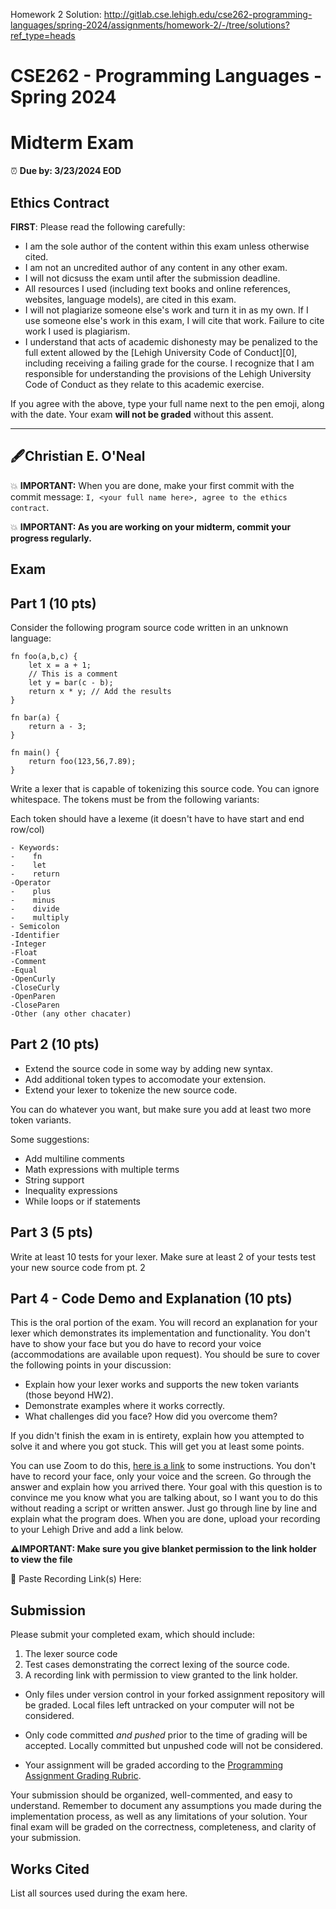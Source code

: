 Homework 2 Solution: http://gitlab.cse.lehigh.edu/cse262-programming-languages/spring-2024/assignments/homework-2/-/tree/solutions?ref_type=heads

# CSE262 - Programming Languages - Spring 2024

# Midterm Exam

⏰ **Due by: 3/23/2024 EOD**

## Ethics Contract

**FIRST**: Please read the following carefully:

- I am the sole author of the content within this exam unless otherwise cited.
- I am not an uncredited author of any content in any other exam.
- I will not dicsuss the exam until after the submission deadline.
- All resources I used (including text books and online references, websites, language models), are cited in this exam.
- I will not plagiarize someone else's work and turn it in as my own. If I use someone else's work in this exam, I will cite that work. Failure to cite work I used is plagiarism.
- I understand that acts of academic dishonesty may be penalized to the full extent allowed by the [Lehigh University Code of Conduct][0], including receiving a failing grade for the course. I recognize that I am responsible for understanding the provisions of the Lehigh University Code of Conduct as they relate to this academic exercise.


If you agree with the above, type your full name next to the pen emoji, along with the date. Your exam **will not be graded** without this assent.

---------------------------------------------
🖋️Christian E. O'Neal
---------------------------------------------

💥 **IMPORTANT:** When you are done, make your first commit with the commit message: `I, <your full name here>, agree to the ethics contract`.

💥 **IMPORTANT: As you are working on your midterm, commit your progress regularly.**

## Exam

## Part 1 (10 pts)

Consider the following program source code written in an unknown language:

```
fn foo(a,b,c) {
    let x = a + 1; 
    // This is a comment
    let y = bar(c - b);
    return x * y; // Add the results
}

fn bar(a) {
    return a - 3;
}

fn main() {
	return foo(123,56,7.89);  
}
```

Write a lexer that is capable of tokenizing this source code. You can ignore whitespace. The tokens must be from the following variants:

Each token should have a lexeme (it doesn't have to have start and end row/col)

```
- Keywords:
-    fn
-    let
-    return
-Operator  
-    plus
-    minus
-    divide
-    multiply
- Semicolon
-Identifier
-Integer
-Float
-Comment
-Equal
-OpenCurly
-CloseCurly
-OpenParen
-CloseParen
-Other (any other chacater)
```

## Part 2 (10 pts)

- Extend the source code in some way by adding new syntax.
- Add additional token types to accomodate your extension.
- Extend your lexer to tokenize the new source code.

You can do whatever you want, but make sure you add at least two more token variants.

Some suggestions:

- Add multiline comments
- Math expressions with multiple terms
- String support
- Inequality expressions
- While loops or if statements

## Part 3 (5 pts)

Write at least 10 tests for your lexer. Make sure at least 2 of your tests test your new source code from pt. 2

## Part 4 - Code Demo and Explanation (10 pts)

This is the oral portion of the exam. You will record an explanation for your lexer which demonstrates its implementation and functionality. You don't have to show your face but you do have to record your voice (accommodations are available upon request). You should be sure to cover the following points in your discussion:

- Explain how your lexer works and supports the new token variants (those beyond HW2). 
- Demonstrate examples where it works correctly.
- What challenges did you face? How did you overcome them?

If you didn't finish the exam in is entirety, explain how you attempted to solve it and where you got stuck. This will get you at least some points. 

You can use Zoom to do this, [here is a link](https://support.zoom.us/hc/en-us/articles/360059781332-Getting-started-with-recording) to some instructions. You don't have to record your face, only your voice and the screen. Go through the answer and explain how you arrived there. Your goal with this question is to convince me you know what you are talking about, so I want you to do this without reading a script or written answer. Just go through line by line and explain what the program does. When you are done, upload your recording to your Lehigh Drive and add a link below. 

**⚠️IMPORTANT: Make sure you give blanket permission to the link holder to view the file**

🎥 Paste Recording Link(s) Here:

## Submission

Please submit your completed exam, which should include:

1. The lexer source code
2. Test cases demonstrating the correct lexing of the source code.
3. A recording link with permission to view granted to the link holder.

- Only files under version control in your forked assignment repository will be graded. Local files left untracked on your computer will not be considered.

- Only code committed *and pushed* prior to the time of grading will be accepted. Locally committed but unpushed code will not be considered.

- Your assignment will be graded according to the [Programming Assignment Grading Rubric](https://drive.google.com/open?id=1V0nBt3Rz6uFMZ9mIaFioLF-48DFX0VdkbgRUDM_eIFk).

Your submission should be organized, well-commented, and easy to understand. Remember to document any assumptions you made during the implementation process, as well as any limitations of your solution. Your final exam will be graded on the correctness, completeness, and clarity of your submission.

## Works Cited

List all sources used during the exam here.


